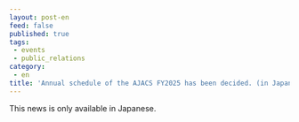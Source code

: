 ```yaml
---
layout: post-en
feed: false
published: true
tags:
 - events
 - public_relations
category:
 - en
title: 'Annual schedule of the AJACS FY2025 has been decided. (in Japanese)'
---
```

This news is only available in Japanese.
